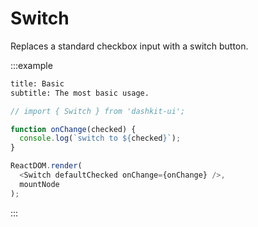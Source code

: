 # Switch

Replaces a standard checkbox input with a switch button.

:::example

```meta
title: Basic
subtitle: The most basic usage.
```

```js
// import { Switch } from 'dashkit-ui';

function onChange(checked) {
  console.log(`switch to ${checked}`);
}

ReactDOM.render(
  <Switch defaultChecked onChange={onChange} />,
  mountNode
);
```
:::